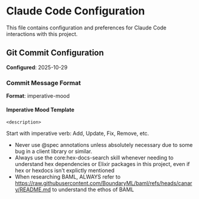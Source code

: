 # Claude Code Configuration

This file contains configuration and preferences for Claude Code interactions with this project.

## Git Commit Configuration

**Configured**: 2025-10-29

### Commit Message Format

**Format**: imperative-mood

#### Imperative Mood Template
```
<description>
```
Start with imperative verb: Add, Update, Fix, Remove, etc.
- Never use @spec annotations unless absolutely necessary due to some bug in a client library or similar.
- Always use the core:hex-docs-search skill whenever needing to understand hex dependencies or Elixir packages in this project, even if hex or hexdocs isn't explictly mentioned
- When researching BAML, ALWAYS refer to https://raw.githubusercontent.com/BoundaryML/baml/refs/heads/canary/README.md to understand the ethos of BAML